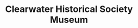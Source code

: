 ---
layout: repo
title: "Clearwater Historical Society Museum"
id: 26012
permalink: repos/26012/
---